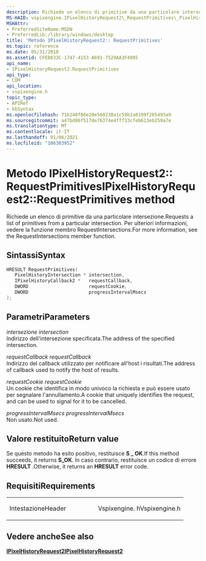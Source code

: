 ```yaml
---
description: Richiede un elenco di primitive da una particolare intersezione. Per ulteriori informazioni, vedere la funzione membro RequestIntersections.
MS-HAID: vspixengine.IPixelHistoryRequest2\_RequestPrimitives\_PixelHistoryIntersection\_ptr\_IPixelHistoryCallback2\_ptr\_DWORD\_DWORD
MSHAttr:
- PreferredSiteName:MSDN
- PreferredLib:/library/windows/desktop
title: 'Metodo IPixelHistoryRequest2:: RequestPrimitives'
ms.topic: reference
ms.date: 05/31/2018
ms.assetid: CFEB833C-1747-4153-A691-7529AA3F4095
api_name:
- IPixelHistoryRequest2.RequestPrimitives
api_type:
- COM
api_location:
- vspixengine.h
topic_type:
- APIRef
- kbSyntax
ms.openlocfilehash: 71b248f86e20e560238a1c59b1a0199f285493a9
ms.sourcegitcommit: a47bd86f517de76374e4fff33cfeb613eb259a7e
ms.translationtype: MT
ms.contentlocale: it-IT
ms.lasthandoff: 01/06/2021
ms.locfileid: "106303952"
---
```

# <a name="span-idvspixengineipixelhistoryrequest2_requestprimitives_pixelhistoryintersection_ptr_ipixelhistorycallback2_ptr_dword_dwordspanipixelhistoryrequest2requestprimitives-method"></a><span data-ttu-id="ba392-104"><span id="vspixengine.ipixelhistoryrequest2_requestprimitives_pixelhistoryintersection_ptr_ipixelhistorycallback2_ptr_dword_dword"></span>Metodo IPixelHistoryRequest2:: RequestPrimitives</span><span class="sxs-lookup"><span data-stu-id="ba392-104"><span id="vspixengine.ipixelhistoryrequest2_requestprimitives_pixelhistoryintersection_ptr_ipixelhistorycallback2_ptr_dword_dword"></span>IPixelHistoryRequest2::RequestPrimitives method</span></span>

<span data-ttu-id="ba392-105">Richiede un elenco di primitive da una particolare intersezione.</span><span class="sxs-lookup"><span data-stu-id="ba392-105">Requests a list of primitives from a particular intersection.</span></span> <span data-ttu-id="ba392-106">Per ulteriori informazioni, vedere la funzione membro RequestIntersections.</span><span class="sxs-lookup"><span data-stu-id="ba392-106">For more information, see the RequestIntersections member function.</span></span>

## <a name="syntax"></a><span data-ttu-id="ba392-107">Sintassi</span><span class="sxs-lookup"><span data-stu-id="ba392-107">Syntax</span></span>


```C++
HRESULT RequestPrimitives(
   PixelHistoryIntersection * intersection,
   IPixelHistoryCallback2 *   requestCallback,
   DWORD                      requestCookie,
   DWORD                      progressIntervalMsecs
);
```

## <a name="parameters"></a><span data-ttu-id="ba392-108">Parametri</span><span class="sxs-lookup"><span data-stu-id="ba392-108">Parameters</span></span>

<span data-ttu-id="ba392-109">*intersezione* </span><span class="sxs-lookup"><span data-stu-id="ba392-109">*intersection* </span></span>  
<span data-ttu-id="ba392-110">Indirizzo dell'intersezione specificata.</span><span class="sxs-lookup"><span data-stu-id="ba392-110">The address of the specified intersection.</span></span>

<span data-ttu-id="ba392-111">*requestCallback* </span><span class="sxs-lookup"><span data-stu-id="ba392-111">*requestCallback* </span></span>  
<span data-ttu-id="ba392-112">Indirizzo del callback utilizzato per notificare all'host i risultati.</span><span class="sxs-lookup"><span data-stu-id="ba392-112">The address of callback used to notify the host of results.</span></span>

<span data-ttu-id="ba392-113">*requestCookie* </span><span class="sxs-lookup"><span data-stu-id="ba392-113">*requestCookie* </span></span>  
<span data-ttu-id="ba392-114">Un cookie che identifica in modo univoco la richiesta e può essere usato per segnalare l'annullamento.</span><span class="sxs-lookup"><span data-stu-id="ba392-114">A cookie that uniquely identifies the request, and can be used to signal for it to be cancelled.</span></span>

<span data-ttu-id="ba392-115">*progressIntervalMsecs* </span><span class="sxs-lookup"><span data-stu-id="ba392-115">*progressIntervalMsecs* </span></span>  
<span data-ttu-id="ba392-116">Non usato.</span><span class="sxs-lookup"><span data-stu-id="ba392-116">Not used.</span></span>

## <a name="return-value"></a><span data-ttu-id="ba392-117">Valore restituito</span><span class="sxs-lookup"><span data-stu-id="ba392-117">Return value</span></span>

<span data-ttu-id="ba392-118">Se questo metodo ha esito positivo, restituisce **S \_ OK**.</span><span class="sxs-lookup"><span data-stu-id="ba392-118">If this method succeeds, it returns **S\_OK**.</span></span> <span data-ttu-id="ba392-119">In caso contrario, restituisce un codice di errore **HRESULT** .</span><span class="sxs-lookup"><span data-stu-id="ba392-119">Otherwise, it returns an **HRESULT** error code.</span></span>

## <a name="requirements"></a><span data-ttu-id="ba392-120">Requisiti</span><span class="sxs-lookup"><span data-stu-id="ba392-120">Requirements</span></span>

<table><colgroup><col style="width: 50%" /><col style="width: 50%" /></colgroup><tbody><tr class="odd"><td><p><span data-ttu-id="ba392-121">Intestazione</span><span class="sxs-lookup"><span data-stu-id="ba392-121">Header</span></span></p></td><td><span data-ttu-id="ba392-122">Vspixengine. h</span><span class="sxs-lookup"><span data-stu-id="ba392-122">Vspixengine.h</span></span></td></tr></tbody></table>

## <a name="span-idsee_alsospansee-also"></a><span data-ttu-id="ba392-123"><span id="see_also"></span>Vedere anche</span><span class="sxs-lookup"><span data-stu-id="ba392-123"><span id="see_also"></span>See also</span></span>

[<span data-ttu-id="ba392-124">**IPixelHistoryRequest2**</span><span class="sxs-lookup"><span data-stu-id="ba392-124">**IPixelHistoryRequest2**</span></span>](/windows/desktop/direct3dtools/ipixelhistoryrequest2)

 

 
